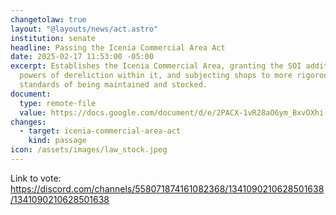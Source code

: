 ```yaml
---
changetolaw: true
layout: "@layouts/news/act.astro"
institution: senate
headline: Passing the Icenia Commercial Area Act
date: 2025-02-17 11:53:00 -05:00
excerpt: Establishes the Icenia Commercial Area, granting the SOI additional
  powers of dereliction within it, and subjecting shops to more rigorous
  standards of being maintained and stocked.
document:
  type: remote-file
  value: https://docs.google.com/document/d/e/2PACX-1vR28aO6ym_BxvOXhi-ODRiOg_hXxZcJGBsZmSOJJZeZ02523bG_rOGBFxIosipc53r6I-pN-_JWoZPt/pub
changes:
  - target: icenia-commercial-area-act
    kind: passage
icon: /assets/images/law_stock.jpeg
---
```

Link to vote:\
https://discord.com/channels/558071874161082368/1341090210628501638/1341090210628501638
